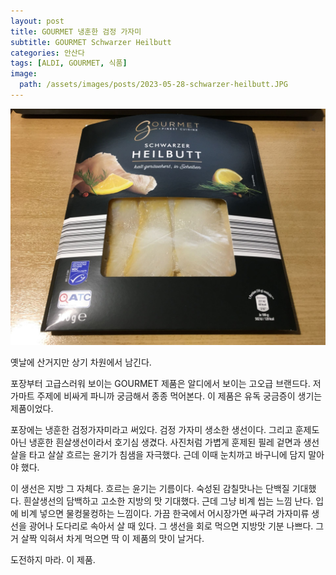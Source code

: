 ```yaml
---
layout: post
title: GOURMET 냉훈한 검정 가자미
subtitle: GOURMET Schwarzer Heilbutt
categories: 안산다
tags: [ALDI, GOURMET, 식품]
image:
  path: /assets/images/posts/2023-05-28-schwarzer-heilbutt.JPG
---
```


![Schwarzer Heilbutt](/assets/images/posts/2023-05-28-schwarzer-heilbutt.JPG)

옛날에 산거지만 상기 차원에서 남긴다.

포장부터 고급스러워 보이는 GOURMET 제품은 알디에서 보이는 고오급 브랜드다. 저가마트 주제에 비싸게 파니까 궁금해서 종종 먹어본다. 이 제품은 유독 궁금증이 생기는 제품이었다.

포장에는 냉훈한 검정가자미라고 써있다. 검정 가자미 생소한 생선이다. 그리고 훈제도 아닌 냉훈한 흰살생선이라서 호기심 생겼다. 사진처럼 가볍게 훈제된 필레 겉면과 생선 살을 타고 살살 흐르는 윤기가 침샘을 자극했다. 근데 이때 눈치까고 바구니에 담지 말아야 했다.

이 생선은 지방 그 자체다. 흐르는 윤기는 기름이다. 숙성된 감칠맛나는 단백질 기대했다. 흰살생선의 담백하고 고소한 지방의 맛 기대했다. 근데 그냥 비계 씹는 느낌 난다. 입에 비계 넣으면 물컹물컹하는 느낌이다. 가끔 한국에서 어시장가면 싸구려 가자미류 생선을 광어나 도다리로 속아서 살 때 있다. 그 생선을 회로 먹으면 지방맛 기분 나쁘다. 그거 살짝 익혀서 차게 먹으면 딱 이 제품의 맛이 날거다.

도전하지 마라. 이 제품.
